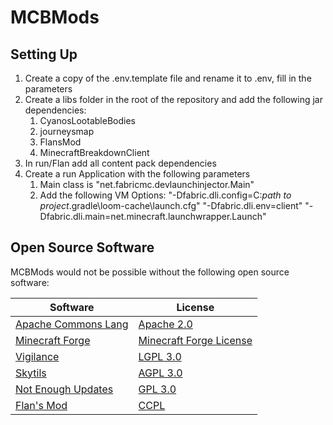 # MCBMods

## Setting Up

1. Create a copy of the .env.template file and rename it to .env, fill in the parameters
2. Create a libs folder in the root of the repository and add the following jar dependencies:
   1. CyanosLootableBodies
   2. journeysmap
   3. FlansMod
   4. MinecraftBreakdownClient
3. In run/Flan add all content pack dependencies
4. Create a run Application with the following parameters
   1. Main class is "net.fabricmc.devlaunchinjector.Main"
   2. Add the following VM Options: "-Dfabric.dli.config=C:*path to project*\.gradle\loom-cache\launch.cfg" "-Dfabric.dli.env=client" "-Dfabric.dli.main=net.minecraft.launchwrapper.Launch"

## Open Source Software
MCBMods would not be possible without the following open source software:

| Software                                                                       | License                                                                                                           |
|--------------------------------------------------------------------------------|-------------------------------------------------------------------------------------------------------------------|
| [Apache Commons Lang](https://github.com/apache/commons-lang)                  | [Apache 2.0](https://www.apache.org/licenses/LICENSE-2.0.txt)                                                     |
| [Minecraft Forge](https://github.com/MinecraftForge/MinecraftForge/tree/1.8.9) | [Minecraft Forge License](https://github.com/MinecraftForge/MinecraftForge/blob/1.8.9/MinecraftForge-License.txt) |
| [Vigilance](https://github.com/EssentialGG/Vigilance)                          | [LGPL 3.0](https://github.com/EssentialGG/Vigilance/blob/master/LICENSE)                                          |
| [Skytils](https://github.com/Skytils/SkytilsMod/tree/dev)                      | [AGPL 3.0](https://github.com/Skytils/SkytilsMod/blob/dev/LICENSE.md)                                             |
| [Not Enough Updates](https://github.com/NotEnoughUpdates/NotEnoughUpdates)     | [GPL 3.0](https://github.com/NotEnoughUpdates/NotEnoughUpdates/blob/master/COPYING)                               |
| [Flan's Mod](https://github.com/FlansMods/FlansMod/tree/1.8)                   | [CCPL](https://github.com/FlansMods/FlansMod/blob/1.8/LICENSE.txt)                                                |